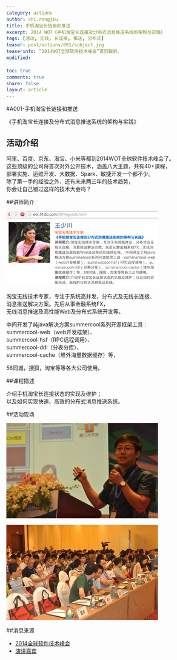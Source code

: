 ```yaml
---
category: actions
author: shi.rongjiu
title: 手机淘宝长链接和推送
excerpt: 2014 WOT《手机淘宝长连接及分布式消息推送系统的架构与实践》
tags: [活动, 无线, 长连接, 推送, 分布式]
teaser: post/actions/001/subject.jpg
teaserinfo: “2014WOT全球软件技术峰会”首页截屏。
modified: 

toc: true
comments: true
share: false
layout: article
---
```


#A001-手机淘宝长链接和推送

《手机淘宝长连接及分布式消息推送系统的架构与实践》

## 活动介绍

阿里、百度、京东、淘宝、小米等都到2014WOT全球软件技术峰会了。  
这些顶级的公司将首次对外公开技术，涵盖八大主题，共有40+课程，  
部署实施、运维开发、大数据、Spark、敏捷开发一个都不少。  
除了第一手的经验之外，还有未来两三年的技术趋势，  
你会让自己错过这样的技术大会吗？

##讲师简介

![](/images/post/actions/001/introduce.jpg)

淘宝无线技术专家，专注于系统高并发，分布式及无线长连接、  
消息推送解决方案。先后从事金融系统FX，  
无线消息推送及高性能Web及分布式系统开发等。 

中间开发了纯java解决方案summercool系列开源框架工具：  
summercool-web（web开发框架）、  
summercool-hsf（RPC远程调用）、  
summercool-ddl（分表分库）、  
summercool-cache（堆外海量数据缓存）等，  

58同城，搜狐，淘宝等等各大公司使用。

##课程描述

介绍手机淘宝长连接状态的实现及维护；  
以及如何实现快速、高效的分布式消息推送系统。 

##活动现场

![讲师](/images/post/actions/001/speaker.jpg)

![观众](/images/post/actions/001/audience.jpg)

##消息来源

  * [2014全球软件技术峰会](http://wot.51cto.com/2014/index.html)  
  * [演讲嘉宾](http://wot.51cto.com/2014/guests.html)  
